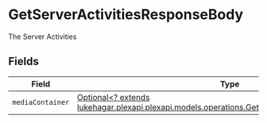 # GetServerActivitiesResponseBody

The Server Activities


## Fields

| Field                                                                                                                                                             | Type                                                                                                                                                              | Required                                                                                                                                                          | Description                                                                                                                                                       |
| ----------------------------------------------------------------------------------------------------------------------------------------------------------------- | ----------------------------------------------------------------------------------------------------------------------------------------------------------------- | ----------------------------------------------------------------------------------------------------------------------------------------------------------------- | ----------------------------------------------------------------------------------------------------------------------------------------------------------------- |
| `mediaContainer`                                                                                                                                                  | [Optional<? extends lukehagar.plexapi.plexapi.models.operations.GetServerActivitiesMediaContainer>](../../models/operations/GetServerActivitiesMediaContainer.md) | :heavy_minus_sign:                                                                                                                                                | N/A                                                                                                                                                               |